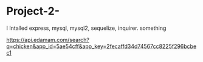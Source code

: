 # Project-2-
I Intalled express, mysql, mysql2, sequelize, inquirer.
something 

https://api.edamam.com/search?q=chicken&app_id=5ae54cff&app_key=2fecaffd34d74567cc8225f296bcbec1

<!-- Dupe: Profile -->
<!-- Mesi: Database and creating list in table column -->
<!-- Ricardo/Me: html and css  -->
